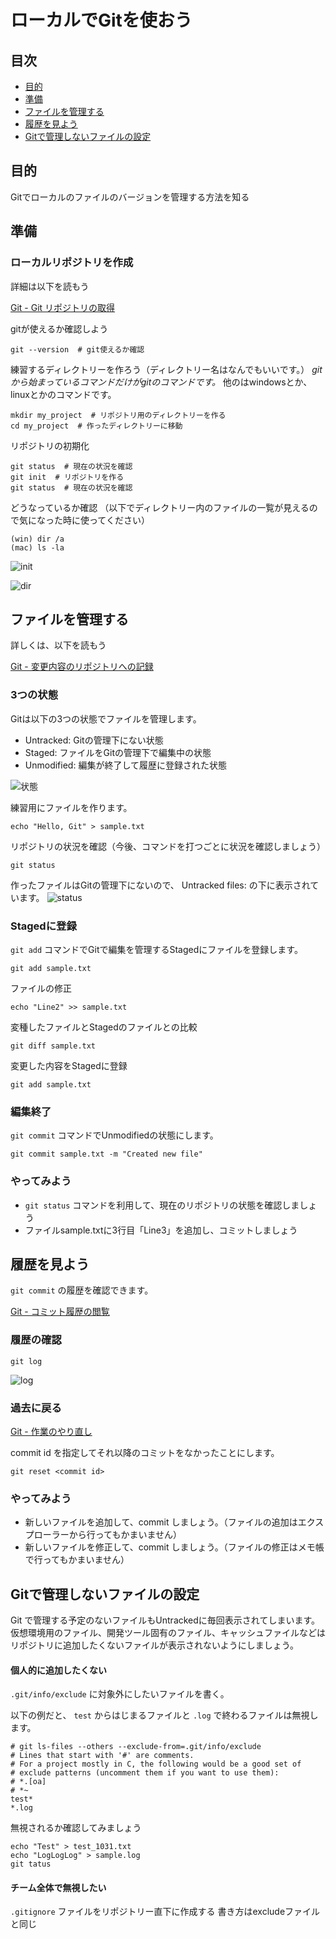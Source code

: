 # ローカルでGitを使おう

## 目次
- [目的](目的)
- [準備](準備)
- [ファイルを管理する](ファイルを管理する)
- [履歴を見よう](履歴を見よう)
- [Gitで管理しないファイルの設定](Gitで管理しないファイルの設定)


## 目的
Gitでローカルのファイルのバージョンを管理する方法を知る

## 準備
### ローカルリポジトリを作成

詳細は以下を読もう

[Git - Git リポジトリの取得](https://git-scm.com/book/ja/v2/Git-%E3%81%AE%E5%9F%BA%E6%9C%AC-Git-%E3%83%AA%E3%83%9D%E3%82%B8%E3%83%88%E3%83%AA%E3%81%AE%E5%8F%96%E5%BE%97)

gitが使えるか確認しよう

```
git --version  # git使えるか確認
```

練習するディレクトリーを作ろう（ディレクトリー名はなんでもいいです。）
*gitから始まっているコマンドだけがgitのコマンドです。* 他のはwindowsとか、linuxとかのコマンドです。

```
mkdir my_project  # リポジトリ用のディレクトリーを作る
cd my_project  # 作ったディレクトリーに移動
```

リポジトリの初期化

```
git status  # 現在の状況を確認
git init  # リポジトリを作る
git status  # 現在の状況を確認
```

どうなっているか確認
（以下でディレクトリー内のファイルの一覧が見えるので気になった時に使ってください）

```
(win) dir /a
(mac) ls -la
```

![init](images/local_git02.png)

![dir](images/local_git03.png)


## ファイルを管理する

詳しくは、以下を読もう

[Git - 変更内容のリポジトリへの記録](https://git-scm.com/book/ja/v2/Git-%E3%81%AE%E5%9F%BA%E6%9C%AC-%E5%A4%89%E6%9B%B4%E5%86%85%E5%AE%B9%E3%81%AE%E3%83%AA%E3%83%9D%E3%82%B8%E3%83%88%E3%83%AA%E3%81%B8%E3%81%AE%E8%A8%98%E9%8C%B2)

### 3つの状態
Gitは以下の3つの状態でファイルを管理します。

- Untracked: Gitの管理下にない状態
- Staged: ファイルをGitの管理下で編集中の状態
- Unmodified: 編集が終了して履歴に登録された状態

![状態](images/local_git01.png)

練習用にファイルを作ります。

```
echo "Hello, Git" > sample.txt
```

リポジトリの状況を確認（今後、コマンドを打つごとに状況を確認しましょう）

```
git status
```

作ったファイルはGitの管理下にないので、 Untracked files: の下に表示されています。
![status](images/local_git04.png)

### Stagedに登録
`git add` コマンドでGitで編集を管理するStagedにファイルを登録します。

```
git add sample.txt
```

ファイルの修正

```
echo "Line2" >> sample.txt
```

変種したファイルとStagedのファイルとの比較

```
git diff sample.txt
```

変更した内容をStagedに登録

```
git add sample.txt
```

### 編集終了
`git commit` コマンドでUnmodifiedの状態にします。

```
git commit sample.txt -m "Created new file"
```

### やってみよう
- `git status` コマンドを利用して、現在のリポジトリの状態を確認しましょう
- ファイルsample.txtに3行目「Line3」を追加し、コミットしましょう

## 履歴を見よう
`git commit` の履歴を確認できます。

[Git - コミット履歴の閲覧](https://git-scm.com/book/ja/v2/Git-%E3%81%AE%E5%9F%BA%E6%9C%AC-%E3%82%B3%E3%83%9F%E3%83%83%E3%83%88%E5%B1%A5%E6%AD%B4%E3%81%AE%E9%96%B2%E8%A6%A7)

### 履歴の確認

```
git log
```

![log](images/local_git05.png)

### 過去に戻る

[Git - 作業のやり直し](https://git-scm.com/book/ja/v2/Git-%E3%81%AE%E5%9F%BA%E6%9C%AC-%E4%BD%9C%E6%A5%AD%E3%81%AE%E3%82%84%E3%82%8A%E7%9B%B4%E3%81%97)

commit id を指定してそれ以降のコミットをなかったことにします。

```
git reset <commit id>
```

### やってみよう
- 新しいファイルを追加して、commit しましょう。（ファイルの追加はエクスプローラーから行ってもかまいません）
- 新しいファイルを修正して、commit しましょう。（ファイルの修正はメモ帳で行ってもかまいません）

## Gitで管理しないファイルの設定
Git で管理する予定のないファイルもUntrackedに毎回表示されてしまいます。
仮想環境用のファイル、開発ツール固有のファイル、キャッシュファイルなどはリポジトリに追加したくないファイルが表示されないようにしましょう。

#### 個人的に追加したくない
`.git/info/exclude` に対象外にしたいファイルを書く。

以下の例だと、 `test` からはじまるファイルと `.log` で終わるファイルは無視します。
```
# git ls-files --others --exclude-from=.git/info/exclude
# Lines that start with '#' are comments.
# For a project mostly in C, the following would be a good set of
# exclude patterns (uncomment them if you want to use them):
# *.[oa]
# *~
test*
*.log
```

無視されるか確認してみましょう

```
echo "Test" > test_1031.txt
echo "LogLogLog" > sample.log
git tatus
```

#### チーム全体で無視したい
`.gitignore` ファイルをリポジトリー直下に作成する
書き方はexcludeファイルと同じ
